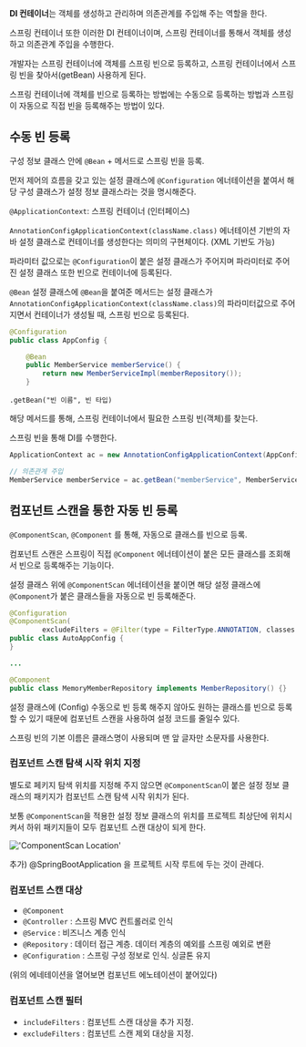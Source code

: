 **DI 컨테이너**는 객체를 생성하고 관리하며 의존관계를 주입해 주는 역할을 한다.

스프링 컨테이너 또한 이러한 DI 컨테이너이며, 스프링 컨테이너를 통해서 객체를 생성하고 의존관계 주입을 수행한다.

개발자는 스프링 컨테이너에 객체를 스프링 빈으로 등록하고, 스프링 컨테이너에서 스프링 빈을 찾아서$($getBean) 사용하게 된다.

스프링 컨테이너에 객체를 빈으로 등록하는 방법에는 수동으로 등록하는 방법과 스프링이 자동으로 직접 빈을 등록해주는 방법이 있다.

## 수동 빈 등록
구성 정보 클래스 안에 `@Bean` + 메서드로 스프링 빈을 등록.

먼저 제어의 흐름을 갖고 있는 설정 클래스에 `@Configuration` 에너테이션을 붙여서 해당 구성 클래스가 설정 정보 클래스라는 것을 명시해준다.

`@ApplicationContext`: 스프링 컨테이너 $($인터페이스)

`AnnotationConfigApplicationContext(className.class)`
에너테이션 기반의 자바 설정 클래스로 컨테이너를 생성한다는 의미의 구현체이다. $($XML 기반도 가능)

파라미터 값으로는 `@Configuration`이 붙은 설정 클래스가 주어지며 파라미터로 주어진 설정 클래스 또한 빈으로 컨테이너에 등록된다.

`@Bean`
설정 클래스에 `@Bean`을 붙여준 메서드는 설정 클래스가 `AnnotationConfigApplicationContext(className.class)`의 파라미터값으로 주어지면서 컨테이너가 생성될 때, 스프링 빈으로 등록된다.

```java
@Configuration
public class AppConfig {

    @Bean
    public MemberService memberService() {
        return new MemberServiceImpl(memberRepository());
    }
```

`.getBean("빈 이름", 빈 타입)`

해당 메서드를 통해, 스프링 컨테이너에서 필요한 스프링 빈(객체)를 찾는다.

스프링 빈을 통해 DI를 수행한다.

```java
ApplicationContext ac = new AnnotationConfigApplicationContext(AppConfig.class);

// 의존관계 주입
MemberService memberService = ac.getBean("memberService", MemberService.class);
```

## 컴포넌트 스캔을 통한 자동 빈 등록
`@ComponentScan`, `@Component` 를 통해, 자동으로 클래스를 빈으로 등록.

컴포넌트 스캔은 스프링이 직접 `@Component` 에너테이션이 붙은 모든 클래스를 조회해서 빈으로 등록해주는 기능이다. 

설정 클래스 위에 `@ComponentScan` 에너테이션을 붙이면 해당 설정 클래스에 `@Component`가 붙은 클래스들을 자동으로 빈 등록해준다.

```java
@Configuration
@ComponentScan(
        excludeFilters = @Filter(type = FilterType.ANNOTATION, classes = Configuration.class))
public class AutoAppConfig {
}

...
```

```java
@Component
public class MemoryMemberRepository implements MemberRepository() {}
```

설정 클래스에 $($Config) 수동으로 빈 등록 해주지 않아도 원하는 클래스를 빈으로 등록할 수 있기 때문에 컴포넌트 스캔을 사용하여 설정 코드를 줄일수 있다.

스프링 빈의 기본 이름은 클래스명이 사용되며 맨 앞 글자만 소문자를 사용한다.

### 컴포넌트 스캔 탐색 시작 위치 지정
별도로 페키지 탐색 위치를 지정해 주지 않으면 `@ComponentScan`이 붙은 설정 정보 클래스의 패키지가 컴포넌트 스캔 탐색 시작 위치가 된다.

보통 `@ComponentScan`을 적용한 설정 정보 클래스의 위치를 프로젝트 최상단에 위치시켜서 하위 패키지들이 모두 컴포넌트 스캔 대상이 되게 한다.

!['ComponentScan Location'](https://s3.us-west-2.amazonaws.com/secure.notion-static.com/9e85f864-64bc-4a9f-801f-189a979afd06/%E1%84%89%E1%85%B3%E1%84%8F%E1%85%B3%E1%84%85%E1%85%B5%E1%86%AB%E1%84%89%E1%85%A3%E1%86%BA_2022-01-27_%E1%84%8B%E1%85%A9%E1%84%8C%E1%85%A5%E1%86%AB_11.35.10.png?X-Amz-Algorithm=AWS4-HMAC-SHA256&X-Amz-Content-Sha256=UNSIGNED-PAYLOAD&X-Amz-Credential=AKIAT73L2G45EIPT3X45%2F20220202%2Fus-west-2%2Fs3%2Faws4_request&X-Amz-Date=20220202T145622Z&X-Amz-Expires=86400&X-Amz-Signature=1a3cce86f15bc9aad13dce9073c2b839e737f40b29611d02ecc04db61bacd3d3&X-Amz-SignedHeaders=host&response-content-disposition=filename%20%3D%22%25E1%2584%2589%25E1%2585%25B3%25E1%2584%258F%25E1%2585%25B3%25E1%2584%2585%25E1%2585%25B5%25E1%2586%25AB%25E1%2584%2589%25E1%2585%25A3%25E1%2586%25BA%25202022-01-27%2520%25E1%2584%258B%25E1%2585%25A9%25E1%2584%258C%25E1%2585%25A5%25E1%2586%25AB%252011.35.10.png%22&x-id=GetObject)

추가)  @SpringBootApplication 을 프로젝트 시작 루트에 두는 것이 관례다.

### 컴포넌트 스캔 대상

- `@Component`
- `@Controller` : 스프링 MVC 컨트롤러로 인식
- `@Service` : 비즈니스 계층 인식
- `@Repository` : 데이터 접근 계층. 데이터 계층의 예외를 스프링 예외로 변환
- `@Configuration` : 스프링 구성 정보로 인식. 싱글톤 유지

$($위의 에네테이션을 열어보면 컴포넌트 에노테이션이 붙어있다)

### 컴포넌트 스캔 필터

- `includeFilters` : 컴포넌트 스캔 대상을 추가 지정.
- `excludeFilters` : 컴포넌트 스캔 제외 대상을 지정.